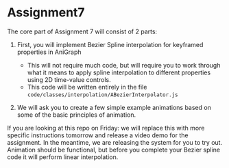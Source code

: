 # Assignment7

The core part of Assignment 7 will consist of 2 parts:
1. First, you will implement Bezier Spline interpolation for keyframed properties in AniGraph
    - This will not require much code, but will require you to work through what it means to apply spline interpolation to different properties using 2D time-value controls.
    - This code will be written entirely in the file `code/classes/interpolation/ABezierInterpolator.js`
    
2. We will ask you to create a few simple example animations based on some of the basic principles of animation.

If you are looking at this repo on Friday: we will replace this with more specific instructions tomorrow and release a video demo for the assignment.
In the meantime, we are releasing the system for you to try out. Animation should be functional, but before you complete your Bezier spline code it will perform linear interpolation.
